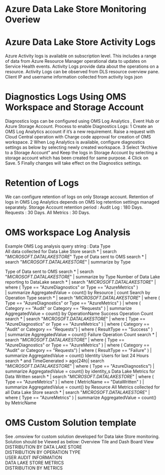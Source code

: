 # Azure Data Lake Store Monitoring Overiew
# Azure Data Lake Store Activity Logs
Azure Activity logs is available on subscription level. This includes a range of data from Azure Resource Manager operational data to updates on Service Health events. Activity Logs provide data about the operations on a resource. 
Activity Logs can be observed from DLS resource overview pane.
Client IP and username information collected from activity logs json
# Diagnostics Logs Using OMS Workspace and Storage Account
Diagnostics logs can be configured using OMS Log Analytics , Event Hub or Azure Storage Account.
Process to enable Diagnostics Logs:
1	Create an OMS Log Analytics account if it’s a new requirement. Raise a request with Cloud Central operation with Charge code approval for creation of OMS workspace.
2	When Log Analytics is available, configure diagnostics settings as below by selecting newly created workspace.
3	Select “Archive to a Storage Account” and Keep the logs in Storage Account by selecting a storage account which has been created for same purpose.
4	Click on Save.
5	Finally changes will take effect on the Diagnostics settings.
# Retention of Logs
We can configure retention of logs on only Storage account. Retention of logs in OMS Log Analytics depends on OMS log retention settings managed separately.
Storage Account retention period :
Audit Log : 180 Days.
Requests : 30 Days.
All Metrics : 30 Days.
# OMS workspace Log Analysis
Example OMS Log analysis query string :
Data Type	
All data collected for Data Lake Store
	search *
| search "*MICROSOFT.DATALAKESTORE*"
Type of Data sent to OMS
search *
| search "*MICROSOFT.DATALAKESTORE*"
| summarize by Type

Type of Data sent to OMS	search *
| search "*MICROSOFT.DATALAKESTORE*"
| summarize by Type
Number of Data Lake reporting to DataLake	search *
| search "*MICROSOFT.DATALAKESTORE*"
| where ( Type == "AzureDiagnostics" or Type == "AzureMetrics" )  
|  summarize AggregatedValue = count() by Resource | count
Search by Operation Type	search * | search "*MICROSOFT.DATALAKESTORE*" | where ( Type == "AzureDiagnostics" or Type == "AzureMetrics" )  |  where ( Category == "Audit" or Category == "Requests" ) | summarize AggregatedValue = count() by OperationName
Success Operation Count	search * | search "*MICROSOFT.DATALAKESTORE*" | where ( Type == "AzureDiagnostics" or Type == "AzureMetrics" ) | where ( Category == "Audit" or Category == "Requests") | where ( ResultType == "Success" )  
|  summarize AggregatedValue = count()
Failure Operation Count	search * | search "*MICROSOFT.DATALAKESTORE*" | where ( Type == "AzureDiagnostics" or Type == "AzureMetrics" ) | where ( Category == "Audit" or Category == "Requests") | where ( ResultType == "Failure" ) 
|  summarize AggregatedValue = count()
Identity Users for last 24 Hours	search *  and TimeGenerated > ago(24h)| search "*MICROSOFT.DATALAKESTORE*" | where ( Type == "AzureDiagnostics") | summarize AggregatedValue = count() by identity_s
Data Lake Metrics for Data Written	search *
| search "*MICROSOFT.DATALAKESTORE*"
| where ( Type == "AzureMetrics" )
| where ( MetricName == "DataWritten" )
|  summarize AggregatedValue = count() by Resource
All Metrics collected for all Data Lake Store	search *
| search "*MICROSOFT.DATALAKESTORE*"
| where ( Type == "AzureMetrics" ) | summarize AggregatedValue = count() by MetricName
	
	
# OMS Custom Solution template	
See .omsview for custom solution developed for Data lake Store monitoring.
Solution should be Viewed as below:
Overview Tile and Dash Board	View
DISTRIBUTION BY DATA LAKE STORE	 
DISTRIBUTION BY OPERATION TYPE	 
USER AUDIT INFORMATION	 
DATA LAKE STORE METRICS	 
DISTRIBUTION BY METRICS	 
	

